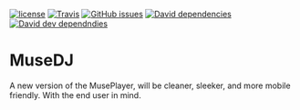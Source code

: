 [![license](https://img.shields.io/github/license/musedj/musedj.svg?style=flat-square&maxAge=2592000)](https://raw.githubusercontent.com/MuseDJ/MuseDJ/master/LICENSE)
[![Travis](https://img.shields.io/travis/MuseDJ/MuseDJ.svg?style=flat-square&maxAge=2592000)](https://travis-ci.org/MuseDJ/MuseDJ/builds)
[![GitHub issues](https://img.shields.io/github/issues/MuseDJ/MuseDJ.svg?style=flat-square&maxAge=2592000)](https://github.com/MuseDJ/MuseDJ/issues)
[![David dependencies](https://img.shields.io/david/MuseDJ/MuseDJ.svg?style=flat-square&maxAge=2592000)](https://david-dm.org/MuseDJ/MuseDJ)
[![David dev dependndies](https://img.shields.io/david/dev/MuseDJ/MuseDJ.svg?style=flat-square&maxAge=2592000)](https://david-dm.org/MuseDJ/MuseDJ)

# MuseDJ
A new version of the MusePlayer, will be cleaner, sleeker, and more mobile friendly.  With the end user in mind.
